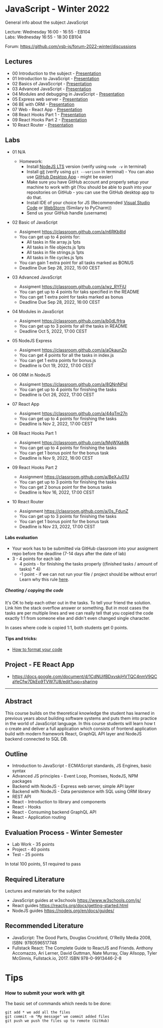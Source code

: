 # JavaScript - Winter 2022
General info about the subject JavaScript

Lecture: Wednesday 16:00 - 16:55 - EB104   
Labs: Wednesday 16:55 - 18:30 EB104

Forum: https://github.com/vsb-js/forum-2022-winter/discussions
## Lectures
- 00 Introduction to the subject - [Presentation](https://docs.google.com/presentation/d/1H9VU5G4n3sB2sippyC9syoNDvmT4TSo9P5tF_P0G_6Q/edit?usp=sharing)
- 01 Introduction to JavaScript - [Presentation](https://docs.google.com/presentation/d/1YNIV8t4AHXfldDT0Hb4vyfiuGVaKVXpG2BXEPXJuMYI/edit?usp=sharing)
- 02 Basics of JavaSccript - [Presentation](https://docs.google.com/presentation/d/1pN-GbWgMH1tkJH68IlQX1mcNYCtBfgFbx1k1dMMCDtg/edit?usp=sharing)
- 03 Advanced JavaScript - [Presentation](https://docs.google.com/presentation/d/1JrufeLjxbBKKjWqnj1l32hcouQ3Hw-8rMIn_zzCTF7U/edit?usp=sharing)
- 04 Modules and debugging in JavaScript - [Presentation](https://docs.google.com/presentation/d/10fnh2E_yMzPpOHdFu_zEAoh6xYCcm9uN24dWxrOKqBk/edit?usp=sharing)
- 05 Express web server - [Presentation](https://docs.google.com/presentation/d/1mB5diin7XtzsZhRX_WWgDERf2I1Ifd2b1TfzROAqv2A/edit?usp=sharing)
- 06 BE with ORM - [Presentation](https://docs.google.com/presentation/d/1dT3bvAgYxkJML1bXtk_0UqDGbnAil0Qk8KT4E8pDAf0/edit?usp=sharing)
- 07 Web - React App - [Presentation](https://docs.google.com/presentation/d/1XPbcFPCkdHPAMFpiv6kFNsqpS0qHxNz1WLyhfXfYFfg/edit?usp=sharing)
- 08 React Hooks Part 1 - [Presentation](https://docs.google.com/presentation/d/1CHwzAmKcE8wViDQPooDCJ4XBeV596XukSLCMQBWzPkw/edit?usp=sharing)
- 09 React Hooks Part 2 - [Presentation](https://docs.google.com/presentation/d/19WUW7OKwf9ALCXZ_GG5P_a_GxbDRZ2rE--U0IKwxDkI/edit?usp=sharing)
- 10 React Router - [Presentation](https://docs.google.com/presentation/d/1sNiAVYDLpX7oJv_-b5uDluhNud2h285o1KA94qa0W0o/edit?usp=sharing)

## Labs
- 01 N/A
  -  Homework:
      - Install [NodeJS LTS](https://nodejs.org/en/) version (verify using `node -v` in terminal)
      - Install [git](https://desktop.github.com/) (verify using `git --verison` in terminal) - You can also use [GitHub Desktop App](https://desktop.github.com/) - might be easier) 
      - Make sure you have GitHub account and properly setup your machine to work with git (You should be able to push into your repositories on GitHub - you can use the GitHub desktop app to do that.
      - Install IDE of your choice for JS (Recommended [Visual Studio Code](https://code.visualstudio.com/) or [WebStorm](https://www.jetbrains.com/webstorm/) (Similary to PyCharm))
      - Send us your GitHub handle (username)

- 02 Basic of JavaScript
  - Assigment https://classroom.github.com/a/n6RKb8ld
  - You can get up to 4 points for:
    - All tasks in file array.js 1pts
    - All tasks in file objects.js 1pts
    - All tasks in file strings.js 1pts
    - All tasks in file cycles.js 1pts
  - You can gain 1 extra point for all tasks marked as BONUS 
  - Deadline Due Sep 28, 2022, 15:00 CEST
  
- 03 Advanced JavaScript
  - Assigment https://classroom.github.com/a/wz_RYFiU
  - You can get up to 4 points for taks specified in the README
  - You can get 1 extra point for tasks marked as bonus 
  - Deadline Due Sep 28, 2022, 16:00 CEST
  
- 04 Modules in JavaScript
  - Assigment https://classroom.github.com/a/b0dLfHra
  - You can get up to 3 points for all the tasks in README
  - Deadline Oct 5, 2022, 17:00 CEST
  
- 05 NodeJS Express
  - Assigment https://classroom.github.com/a/aOkaunZn
  - You can get 4 points for all the tasks in index.js 
  - You can get 1 extra points for bonus.js 
  - Deadline is Oct 19, 2022, 17:00 CEST

- 06 ORM in NodeJS 
  - Assigment https://classroom.github.com/a/8QNnNPpI
  - You can get up to 4 points for finishing the tasks 
  - Deadline is Oct 26, 2022, 17:00 CEST
  
- 07 React App 
  - Assigment https://classroom.github.com/a/44qTm27n
  - You can get up to 4 points for finishing the tasks 
  - Deadline is Nov 2, 2022, 17:00 CEST
  
- 08 React Hooks Part 1
  - Assigment https://classroom.github.com/a/MgWXak8k
  - You can get up to 4 points for finishing the tasks 
  - You can get 1 bonus point for the bonus task
  - Deadline is Nov 9, 2022, 16:00 CEST
  
- 09 React Hooks Part 2
  - Assignment https://classroom.github.com/a/BeXJu01U
  - You can get up to 3 points for finishing the tasks
  - You can get 2 bonus point for the bonus tasks
  - Deadline is Nov 16, 2022, 17:00 CEST
    
- 10 React Router
  - Assignment https://classroom.github.com/a/0s_FdunZ
  - You can get up to 3 points for finishing the tasks
  - You can get 1 bonus point for the bonus task
  - Deadline is Nov 23, 2022, 17:00 CEST
  
#### Labs evaluation
- Your work has to be submitted via GitHub classroom into your assigment repo before the deadline (7-14 days after the date of lab)
- 3 - 4 points for each lab 
  - 4 points - for finishing the tasks properly ((finished tasks / amount of tasks) * 4)
  - -1 point - if we can not run your file / project should be without error! Learn why this rule [here](https://github.com/vsb-js/general/blob/main/CODERUNS.md).

  
##### Cheating / copying the code
It's OK to help each other out in the tasks. To tell your friend the solution. Link him the stack overflow answer or something. But in most cases the tasks are per multiple lines and we can really tell that you copied the code exactly 1:1 from someone else and didn't even changed single character.

In cases where code is copied 1:1, both students get 0 points.

#### Tips and tricks:
- [How to format your code](https://github.com/vsb-js/forum-2021-winter/discussions/2)

## Project - FE React App
- https://docs.google.com/document/d/1CdNUjfBDxvskjHVTQC4nmV9QCaYeCfw7DkEp9TVW7U8/edit?usp=sharing
  

---

## Abstract
This course builds on the theoretical knowledge the student has learned in previous years about building software systems and puts them into practice in the world of JavaScript language. In this course students will learn how t
o create and deliver a full application which consists of frontend application build with modern framework React, GraphQL API layer and NodeJS backend connected to SQL DB.

## Outline
- Introduction to JavaScript - ECMAScript standards, JS Engines, basic syntax
- Advanced JS principles - Event Loop, Promises, NodeJS, NPM packages
- Backend with NodeJS - Express web server, simple API layer
- Backend with NodeJS - Data persistence with SQL using ORM library
- REST API
- React - Introduction to library and components
- React - Hooks
- React - Consuming backend GraphQL API
- React - Application routing 


## Evaluation Process - Winter Semester
- Lab Work - 35 points
- Project - 40 points
- Test - 25 points 

In total 100 points, 51 required to pass 

## Required Literature
Lectures and materials for the subject  
- JavaScript guides at w3schools https://www.w3schools.com/js/  
- React guides https://reactjs.org/docs/getting-started.html  
- NodeJS guides https://nodejs.org/en/docs/guides/  

## Recommended Literature
- JavaScript: The Good Parts, Douglas Crockford, O'Reilly Media 2008, ISBN: 9780596517748
- Fullstack React: The Complete Guide to ReactJS and Friends. Anthony Accomazzo, Ari Lerner, David Guttman, Nate Murray, Clay Allsopp, Tyler McGinnis, Fullstack.io, 2017.  ISBN 978-0-9913446-2-8

# Tips 

### How to submit your work with git
The basic set of commands which needs to be done:
```
git add * we add all the files
git commit -m "My message" we commit added files
git push we push the files up to remote (GitHub)
```
